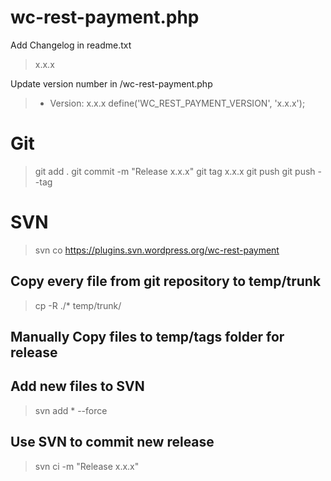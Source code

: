 # wc-rest-payment.php

Add Changelog in readme.txt

> x.x.x

Update version number in /wc-rest-payment.php

> * Version:           x.x.x
> define('WC_REST_PAYMENT_VERSION', 'x.x.x');

# Git

> git add .
> git commit -m "Release x.x.x"
> git tag x.x.x
> git push
> git push --tag

# SVN

> svn co https://plugins.svn.wordpress.org/wc-rest-payment
## Copy every file from git repository to temp/trunk
> cp -R ./* temp/trunk/
## Manually Copy files to temp/tags folder for release
## Add new files to SVN
> svn add * --force
## Use SVN to commit new release
> svn ci -m "Release x.x.x"